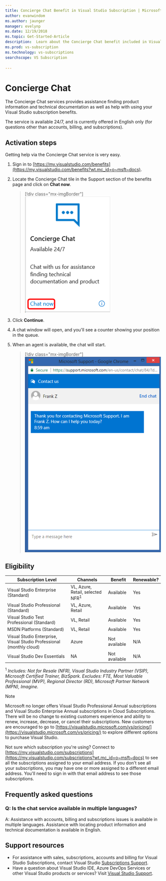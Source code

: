 ```yaml
---
title: Concierge Chat Benefit in Visual Studio Subscription | Microsoft Docs
author: evanwindom
ms.author: jaunger
manager: evelynp
ms.date: 12/19/2018
ms.topic: Get-Started-Article
description:  Learn about the Concierge Chat benefit included in Visual Studio subscriptions.
ms.prod: vs-subscription
ms.technology: vs-subscriptions
searchscope: VS Subscription

---
```


# Concierge Chat

The Concierge Chat services provides assistance finding product information and technical documentation as well as help with using your Visual Studio subscription benefits.

The service is available 24/7, and is currently offered in English only (for questions other than accounts, billing, and subscriptions).

## Activation steps
Getting help via the Concierge Chat service is very easy.
1. Sign in to [https://my.visualstudio.com/benefits](https://my.visualstudio.com/benefits?wt.mc_id=o~msft~docs).

2. Locate the Concierge Chat tile in the Support section of the benefits page and click on **Chat now**.
    > [!div class="mx-imgBorder"]
    > ![Concierge Chat Tile](_img/vs-concierge-chat/vs-concierge-chat-tile.png)

3. Click **Continue**.

4. A chat window will open, and you'll see a counter showing your position in the queue.

5. When an agent is available, the chat will start.
    > [!div class="mx-imgBorder"]
    > ![Concierge Chat Session](_img/vs-concierge-chat/vs-concierge-chat-session.png)

## Eligibility

| Subscription Level                                                 |     Channels                                            | Benefit                                                          | Renewable?    |
|--------------------------------------------------------------------|---------------------------------------------------------|------------------------------------------------------------------|---------------|
| Visual Studio Enterprise (Standard)   | VL, Azure, Retail,  selected NFR<sup>1</sup> | Available       |  Yes          |
| Visual Studio Professional (Standard) | VL, Azure, Retail                                       | Available                                                            |  Yes          |
| Visual Studio Test Professional (Standard)                         | VL, Retail                                              | Available                                             |  Yes          |
| MSDN Platforms (Standard)                                          | VL, Retail                                              | Available                                              |  Yes          |
| Visual Studio Enterprise, Visual Studio Professional (monthly cloud) | Azure | Not available | N/A |
| Visual Studio Dev Essentials | NA  | Not available |N/A |

<sup>1</sup>  *Includes:  Not for Resale (NFR), Visual Studio Industry Partner (VSIP), Microsoft Certified Trainer, BizSpark.  Excludes:  FTE, Most Valuable Professional (MVP), Regional Director (RD), Microsoft Partner Network (MPN), Imagine.*

> [!NOTE]
> Microsoft no longer offers Visual Studio Professional Annual subscriptions and Visual Studio Enterprise Annual subscriptions in Cloud Subscriptions. There will be no change to existing customers experience and ability to renew, increase, decrease, or cancel their subscriptions. New customers are encouraged to go to [https://visualstudio.microsoft.com/vs/pricing/](https://visualstudio.microsoft.com/vs/pricing/) to explore different options to purchase Visual Studio.


Not sure which subscription you're using?  Connect to [https://my.visualstudio.com/subscriptions](https://my.visualstudio.com/subscriptions?wt.mc_id=o~msft~docs) to see all the subscriptions assigned to your email address. If you don't see all your subscriptions, you may have one or more assigned to a different email address.  You'll need to sign in with that email address to see those subscriptions.

## Frequently asked questions

### Q:  Is the chat service available in multiple languages?
   A: Assistance with accounts, billing and subscriptions issues is available in multiple languages.  Assistance with locating product information and technical documentation is available in English.

## Support resources
-  For assistance with sales, subscriptions, accounts and billing for Visual Studio Subscriptions, contact Visual Studio [Subscriptions Support](https://visualstudio.microsoft.com/subscriptions/support/).
-  Have a question about Visual Studio IDE, Azure DevOps Services or other Visual Studio products or services?  Visit [Visual Studio Support](https://visualstudio.microsoft.com/support/).




